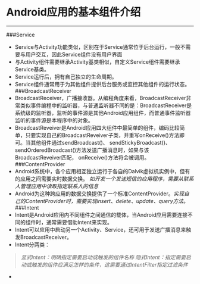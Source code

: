 # Android应用的基本组件介绍

---
###Service
* Service与Activity功能类似，区别在于Service通常位于后台运行，一般不需要与用户交互，因此Service组件没有用户界面
* 与Activity组件需要继承Activity基类相似，自定义Service组件需要继承Service基类。
* Service运行后，拥有自己独立的生命周期。
* Service组件通常用于为其他组件提供后台服务或监控其他组件的运行状态。
###BroadcastReceiver
* BroadcastReceiver，广播接收器。从编程角度来看，BroadcastReceiver非常类似事件编程中的监听器，与普通监听器不同的是：BroadcastReceiver是系统级的监听器，监听的事件源是其他Android应用组件，而普通事件监听器监听的事件源是本程序中的对象。
* BroadcastReveiver是Android应用四大组件中最简单的组件，编码比较简单，只要实现自己的BroadcastReveiver子类，并重写onReceive()方法即可。当其他组件通过sendBroadcast()、 sendStickyBroadcast()、 sendOrderedBroadcast()方法发送广播消息时，如果与该BroadcastReveiver匹配， onReceive()方法将会被调用。
###ContentProvider
* Android系统中，各个应用相互独立运行于各自的Dalvik虚拟机实例中，但有的应用之间需要实时数据交换。
*如开发一个发送短信的应用程序，需要从联系人管理应用中读取指定联系人的信息*
* Android为这种跨应用的数据交换提供了一个标准ContentProvider。*实现自己的ContentProvider时，需要实现insert、delete、update、query方法。*
###Intent
* Intent是Android应用内不同组件之间通信的载体，当Android应用需要连接不同的组件时，通常需要借助Intent来实现。
* Intent可以应用中启动另一个Activity、Service，还可用于发送广播消息来触发BroadcastReceiver。
* Intent分两类：
>*显式Intent：明确指定需要启动或触发的组件名称
>隐式Intent：指定需要启动或触发的组件应满足怎样的条件，这需要通过IntentFilter指定过滤条件*

* 








